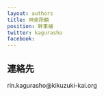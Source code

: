 ```yaml
---
layout: authors
title: 神楽所麟
position: 幹事補
twitter: kagurasho
facebook:
---
```

## 連絡先
rin.kagurasho@kikuzuki<span class="obfuscate">-</span>kai.org

